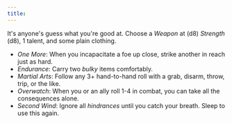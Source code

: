 ```yaml
---
title:
---
```

It's anyone's guess what you're good at. Choose a *Weapon* at (d8) *Strength* (d8), 1 talent, and some plain clothing.
- *One More*: When you incapacitate a foe up close, strike another in reach just as hard.
- *Endurance*: Carry two *bulky* items comfortably.
- *Martial Arts*: Follow any 3+ hand-to-hand roll with a grab, disarm, throw, trip, or the like.
- *Overwatch*: When you or an ally roll 1-4 in combat, you can take all the consequences alone.
- *Second Wind*: Ignore all *hindrances* until you catch your breath. Sleep to use this again.